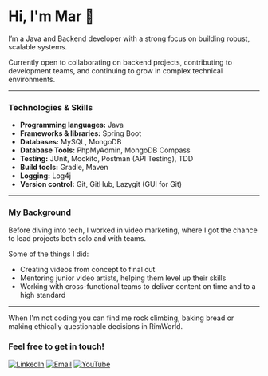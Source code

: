 # Hi, I'm Mar 👋

I’m a Java and Backend developer with a strong focus on building robust, scalable systems.

Currently open to collaborating on backend projects, contributing to development teams, and continuing to grow in complex technical environments.

***

### Technologies & Skills

- **Programming languages:** Java
- **Frameworks & libraries:** Spring Boot
- **Databases:** MySQL, MongoDB  
- **Database Tools:** PhpMyAdmin, MongoDB Compass
- **Testing:** JUnit, Mockito, Postman (API Testing), TDD
- **Build tools:** Gradle, Maven
- **Logging:** Log4j
- **Version control:** Git, GitHub, Lazygit (GUI for Git)

***

### My Background

Before diving into tech, I worked in video marketing, where I got the chance to lead projects both solo and with teams.

Some of the things I did:

- Creating videos from concept to final cut
- Mentoring junior video artists, helping them level up their skills
- Working with cross-functional teams to deliver content on time and to a high standard
 

***

When I'm not coding you can find me rock climbing, baking bread or making ethically questionable decisions in RimWorld.

### Feel free to get in touch!

[![LinkedIn](https://img.shields.io/badge/LinkedIn-0077B5?style=flat&logo=linkedin&logoColor=white)](https://www.linkedin.com/in/martorrijos/)
[![Email](https://img.shields.io/badge/Email-D14836?style=flat&logo=gmail&logoColor=white)](mailto:martorrijos@proton.me)
[![YouTube](https://img.shields.io/badge/YouTube-FF0000?style=flat&logo=youtube&logoColor=white)](https://www.youtube.com/@bluemarumusic/featured)



